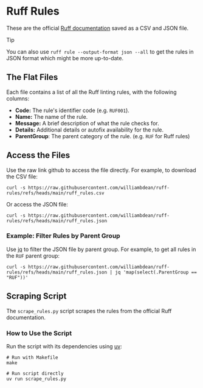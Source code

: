 # Ruff Rules

These are the official [Ruff documentation](https://docs.astral.sh/ruff/rules/) saved as a CSV and JSON file.

> [!TIP]
>
> You can also use `ruff rule --output-format json --all` to get the rules in
> JSON format which might be more up-to-date.

## The Flat Files

Each file contains a list of all the Ruff linting rules, with the following columns:

*   **Code:** The rule's identifier code (e.g. `RUF001`).
*   **Name:** The name of the rule.
*   **Message:** A brief description of what the rule checks for.
*   **Details:** Additional details or autofix availability for the rule.
*   **ParentGroup**: The parent category of the rule. (e.g. `RUF` for Ruff rules)

## Access the Files

Use the raw link github to access the file directly. For example, to download the CSV file:

```terminal
curl -s https://raw.githubusercontent.com/williambdean/ruff-rules/refs/heads/main/ruff_rules.csv
```

Or access the JSON file:

```terminal
curl -s https://raw.githubusercontent.com/williambdean/ruff-rules/refs/heads/main/ruff_rules.json
```

### Example: Filter Rules by Parent Group

Use [jq](https://jqlang.org/) to filter the JSON file by parent group. For example, to get all rules in the `RUF` parent group:

```terminal
curl -s https://raw.githubusercontent.com/williambdean/ruff-rules/refs/heads/main/ruff_rules.json | jq 'map(select(.ParentGroup == "RUF"))'
```

## Scraping Script

The `scrape_rules.py` script scrapes the rules from the official Ruff documentation.

### How to Use the Script

Run the script with its dependencies using [uv](https://pypi.org/project/uv/):

```terminal
# Run with Makefile
make

# Run script directly
uv run scrape_rules.py
```

